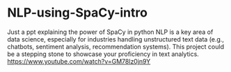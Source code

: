 # NLP-using-SpaCy-intro
Just a ppt explaining the power of SpaCy in python
NLP is a key area of data science, especially for industries handling unstructured text data (e.g., chatbots, sentiment analysis, recommendation systems).
This project could be a stepping stone to showcase your proficiency in text analytics.
https://www.youtube.com/watch?v=GM78lz0jn9Y
